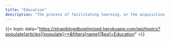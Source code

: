 ```yaml
---
title: "Education"
description: "The process of facilitating learning, or the acquisition of knowledge, morals, and personal development."
---
```


{{< topic data="https://strapiblogdboptimized.herokuapp.com/api/topics?populate[articles][populate]=*&filters[name][$eq]=Education" >}}
